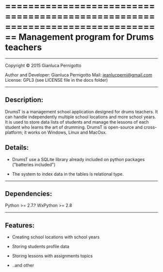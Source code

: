 ================================================================================ 
Management program for Drums teachers
================================================================================

--------------------------------------------------------------------------------

Copyright © 2015 Gianluca Pernigotto 
 
  Author and Developer: Gianluca Pernigotto 
  Mail: <jeanlucperni@gmail.com>
  License: GPL3 (see LICENSE file in the docs folder)

--------------------------------------------------------------------------------
Description:
-------

DrumsT is a management school application designed for drums teachers. 
It can handle independently multiple school locations and more school years.
It is used to store data lists of students and manage the lessons of each 
student who learns the art of drumming.
DrumsT is open-source and cross-platform; it works on Windows, Linux and MacOsx.

Details:
-------

* DrumsT use a SQLite library already included on python packages ("batteries included")

* The system to index data in the tables is relational type.

--------------------------------------------------------------------------------
Dependencies:
-------

Python >= 2.7.?
WxPython >= 2.8

--------------------------------------------------------------------------------
Features:
-------
* Creating school locations with school years

* Storing students profile data

* Storing lessons with assignments topics

* ..and other
